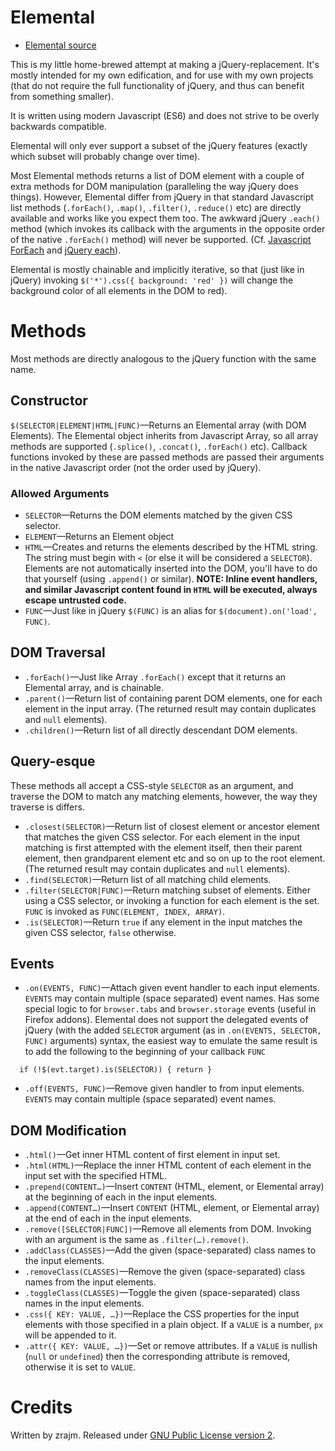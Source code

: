 # Elemental

* [Elemental source]

This is my little home-brewed attempt at making a jQuery-replacement. It's
mostly intended for my own edification, and for use with my own projects (that
do not require the full functionality of jQuery, and thus can benefit from
something smaller).

It is written using modern Javascript (ES6) and does not strive to be overly
backwards compatible.

Elemental will only ever support a subset of the jQuery features (exactly which
subset will probably change over time).

Most Elemental methods returns a list of DOM element with a couple of extra
methods for DOM manipulation (paralleling the way jQuery does things). However,
Elemental differ from jQuery in that standard Javascript list methods
(`.forEach()`, `.map()`, `.filter()`, `.reduce()` etc) are directly available
and works like you expect them too. The awkward jQuery `.each()` method (which
invokes its callback with the arguments in the opposite order of the native
`.forEach()` method) will never be supported. (Cf. [Javascript ForEach] and
[jQuery each]).

Elemental is mostly chainable and implicitly iterative, so that (just like in
jQuery) invoking `$('*').css({ background: 'red' })` will change the background
color of all elements in the DOM to red).


# Methods

Most methods are directly analogous to the jQuery function with the same name.


## Constructor

`$(SELECTOR|ELEMENT|HTML|FUNC)`—Returns an Elemental array (with DOM Elements).
The Elemental object inherits from Javascript Array, so all array methods are
supported (`.splice()`, `.concat()`, `.forEach()` etc). Callback functions
invoked by these are passed methods are passed their arguments in the native
Javascript order (not the order used by jQuery).


### Allowed Arguments

* `SELECTOR`—Returns the DOM elements matched by the given CSS selector.
* `ELEMENT`—Returns an Element object
* `HTML`—Creates and returns the elements described by the HTML string. The
  string must begin with `<` (or else it will be considered a `SELECTOR`).
  Elements are not automatically inserted into the DOM, you'll have to do that
  yourself (using `.append()` or similar). **NOTE: Inline event handlers, and
  similar Javascript content found in `HTML` will be executed, always escape
  untrusted code.**
* `FUNC`—Just like in jQuery `$(FUNC)` is an alias for `$(document).on('load',
  FUNC)`.


## DOM Traversal

* `.forEach()`—Just like Array `.forEach()` except that it returns an Elemental
  array, and is chainable.
* `.parent()`—Return list of containing parent DOM elements, one for each
  element in the input array. (The returned result may contain duplicates and
  `null` elements).
* `.children()`—Return list of all directly descendant DOM elements.


## Query-esque

These methods all accept a CSS-style `SELECTOR` as an argument, and traverse
the DOM to match any matching elements, however, the way they traverse is
differs.

* `.closest(SELECTOR)`—Return list of closest element or ancestor element that
  matches the given CSS selector. For each element in the input matching is
  first attempted with the element itself, then their parent element, then
  grandparent element etc and so on up to the root element. (The returned
  result may contain duplicates and `null` elements).
* `.find(SELECTOR)`—Return list of all matching child elements.
* `.filter(SELECTOR|FUNC)`—Return matching subset of elements. Either using a
  CSS selector, or invoking a function for each element is the set. `FUNC` is
  invoked as `FUNC(ELEMENT, INDEX, ARRAY)`.
* `.is(SELECTOR)`—Return `true` if any element in the input matches the given
  CSS selector, `false` otherwise.


## Events

* `.on(EVENTS, FUNC)`—Attach given event handler to each input elements.
  `EVENTS` may contain multiple (space separated) event names. Has some special
  logic to for `browser.tabs` and `browser.storage` events (useful in Firefox
  addons). Elemental does not support the delegated events of jQuery (with the
  added `SELECTOR` argument (as in `.on(EVENTS, SELECTOR, FUNC)` arguments)
  syntax, the easiest way to emulate the same result is to add the following to
  the beginning of your callback `FUNC`
```
  if (!$(evt.target).is(SELECTOR)) { return }
```
* `.off(EVENTS, FUNC)`—Remove given handler to from input elements. `EVENTS`
  may contain multiple (space separated) event names.


## DOM Modification

* `.html()`—Get inner HTML content of first element in input set.
* `.html(HTML)`—Replace the inner HTML content of each element in the input set
  with the specified HTML.
* `.prepend(CONTENT…)`—Insert `CONTENT` (HTML, element, or Elemental array) at
  the beginning of each in the input elements.
* `.append(CONTENT…)`—Insert `CONTENT` (HTML, element, or Elemental array) at
  the end of each in the input elements.
* `.remove([SELECTOR|FUNC])`—Remove all elements from DOM. Invoking with an
  argument is the same as `.filter(…).remove()`.
* `.addClass(CLASSES)`—Add the given (space-separated) class names to the input
  elements.
* `.removeClass(CLASSES)`—Remove the given (space-separated) class names from
  the input elements.
* `.toggleClass(CLASSES)`—Toggle the given (space-separated) class names in the
  input elements.
* `.css({ KEY: VALUE, …})`—Replace the CSS properties for the input elements
  with those specified in a plain object. If a `VALUE` is a number, `px` will
  be appended to it.
* `.attr({ KEY: VALUE, …})`—Set or remove attributes. If a `VALUE` is nullish
  (`null` or `undefined`) then the corresponding attribute is removed,
  otherwise it is set to `VALUE`.


# Credits

Written by zrajm. Released under [GNU Public License version 2][GPLv2].

[GPLv2]: ./LICENSE.txt
[Javascript ForEach]: https://developer.mozilla.org/en-US/docs/Web/JavaScript/Reference/Global_Objects/Array/forEach "Javascript .forEach() Documentation"
[jQuery each]: https://api.jquery.com/each/ "jQuery .each() Documentation"
[Elemental source]: https://raw.githubusercontent.com/zrajm/elemental/refs/heads/main/elemental.mjs "Elemental Source Code"

<!--EOF-->

